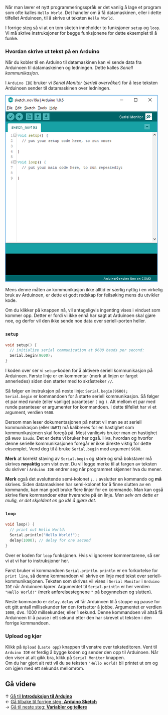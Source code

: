 Når man lærer et nytt programmeringsspråk er det vanlig å lage et program som ofte kalles `Hello World`. Det handler om å få datamaskinen, eller i dette tilfellet Arduinoen, til å skrive ut teksten `Hello World`.

I forrige steg så vi at en tom sketch inneholder to funksjoner `setup` og `loop`. Vi må skrive instruksjoner for begge funksjonene for dette eksemplet til å funke.

### Hvordan skrive ut tekst på en Arduino 

Når du kobler til en Arduino til datamaskinen kan vi sende data fra Arduinoen til datamaskeinen og ledningen. Dette kalles *Seriell kommunikasjon*.

I `Arduino IDE` bruker vi *Serial Monitor* (*seriell overvåker*) for å lese teksten Arduinoen sender til datamaskinen over ledningen.

![Menyknapp for Serial Monitor][serial-monitor-button]

Mens denne måten av kommunikasjon ikke alltid er særlig nyttig i en virkelig bruk av Arduinoen, er dette et godt redskap for feilsøking mens du utvikler kode.

Om du klikker på knappen nå, vil antageligvis ingenting vises i vinduet som kommer opp. Detter er fordi vi ikke ennå har sagt at Arduinoen skal gjøre noe, og derfor vil den ikke sende noe data over seriell-porten heller.

### `setup` 

``` cpp
void setup() {
  // initialize serial communication at 9600 bauds per second:
  Serial.begin(9600);
}
```

I koden over ser vi `setup`-koden for å aktivere seriell kommunikasjon på Arduinoen. Første linje er en kommentar (merk at linjen er farget annerledes) siden den starter med to skråstreker `//`.

Så følger en instruksjon på neste linje: `Serial.begin(9600);`  
`Serial.begin` er kommandoen for å starte seriell kommunikasjon. Så følger et par med runde (eller vanlige) paranteser `(` og `)`. Alt mellom et par med runde paranteser er argumenter for kommandoen. I dette tilfellet har vi et argument, verdien `9600`.

Dersom man leser dokumentasjonen på nettet vil man se at seriell kommunikasjon (eller `UART`) må kalibreres for en hastighet som kommunikasjonen skal foregå på. Mest vanligvis bruker man en hastighet på `9600 bauds`. Det er dette vi bruker her også. Hva, hvordan og hvorfor denne serielle kommunikasjonen foregår er ikke direkte viktig for dette eksemplet. Vend deg til å bruke `Serial.begin` med argument `9600`.

**Merk** at korrekt staving av `Serial.begin` og store og små bokstaver må skrives **nøyaktig** som vist over. Du vil legge merke til at fargen av teksten du skriver i `Arduino IDE` endrer seg når programmet skjønner hva du mener.

**Merk** også det avsluttende semi-kolonet `;`. `;` avslutter en kommando og **må** skrives. Siden datamaskinen har semi-kolonet for å finne slutten av en kommando, kan man godt bruke flere linjer for en kommando. Man kan også skrive flere kommandoer etter hverandre på én linje. *Men selv om dette er mulig, er det skjeldent en go idé å gjøre det.*

### `loop` 

``` cpp
void loop() {
  // print out Hello World:
  Serial.println("Hello World!");
  delay(1000); // delay for one second
}
```

Over er koden for `loop` funksjonen. Hvis vi ignorerer kommentarene, så ser vi at vi har to instruksjoner her.

Først bruker vi kommandoen `Serial.println`. `println` er en forkortelse for `print line`, så denne kommandoen vil skrive en linje med tekst over seriell-kommunikasjonen. Teksten som skrives vil vises i `Serial Monitor` i `Arduino IDE` når Arduinoen kjører. Argumentet til `Serial.println` er her verdien `"Hello World!"` (merk anførelsestegnene `"` på begynnelsen og slutten).

Neste kommando er `delay`. `delay` vil får Arduinoen til å stoppe og pause for ett gitt antall millisekunder før den fortsetter å jobbe. Argumentet er verdien `1000`, dvs. 1000 millsekunder, eller 1 sekund. Denne kommandoen vil altså få Arduinoen til å pause i ett sekund etter den har skrevet ut teksten i den forrige kommandoen.

### Upload og kjør 

Klikk på `Upload` (`Laste opp`) knappen til venstre over teksteditoren. Vent til `Arduino IDE` er ferdig å bygge koden og sender den opp til Arduinoen. Når den viser at alt gikk bra, klikk på `Serial Monitor` knappen.  
Om du har gjort alt rett vil du se teksten `"Hello World!` bli printet ut om og om igjen med ett sekunds mellomrom.

## Gå videre

&uarr; [Gå til **Introduksjon til Arduino**][intro-prog-home]  
&larr; [Gå tilbake til forrige steg: **Arduino Sketch**][sketch]  
&rarr; [Gå til neste steg: **Variabler og tellere**][variables]  

[intro-prog-home]: Introduksjon-til-Arduino-programmering
[sketch]: Tom-Arduino-Sketch
[variables]: Variabler-og-telling-i-Arduino

[serial-monitor-button]: Arduino-IDE-SerialMonitor-Button.png
